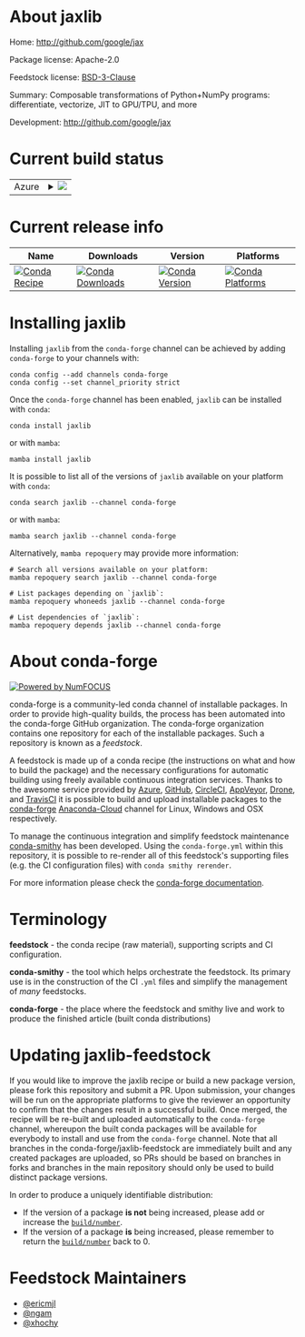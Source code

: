 About jaxlib
============

Home: http://github.com/google/jax

Package license: Apache-2.0

Feedstock license: [BSD-3-Clause](https://github.com/conda-forge/jaxlib-feedstock/blob/main/LICENSE.txt)

Summary: Composable transformations of Python+NumPy programs: differentiate, vectorize, JIT to GPU/TPU, and more

Development: http://github.com/google/jax

Current build status
====================


<table>
    
  <tr>
    <td>Azure</td>
    <td>
      <details>
        <summary>
          <a href="https://dev.azure.com/conda-forge/feedstock-builds/_build/latest?definitionId=7112&branchName=main">
            <img src="https://dev.azure.com/conda-forge/feedstock-builds/_apis/build/status/jaxlib-feedstock?branchName=main">
          </a>
        </summary>
        <table>
          <thead><tr><th>Variant</th><th>Status</th></tr></thead>
          <tbody><tr>
              <td>linux_64_abseil_cpp20210324.2c_compiler_version10cuda_compiler_version11.2cudnn8cxx_compiler_version10grpc_cpp1.45numpy1.19openssl1.1.1python3.7.____cpython</td>
              <td>
                <a href="https://dev.azure.com/conda-forge/feedstock-builds/_build/latest?definitionId=7112&branchName=main">
                  <img src="https://dev.azure.com/conda-forge/feedstock-builds/_apis/build/status/jaxlib-feedstock?branchName=main&jobName=linux&configuration=linux_64_abseil_cpp20210324.2c_compiler_version10cuda_compiler_version11.2cudnn8cxx_compiler_version10grpc_cpp1.45numpy1.19openssl1.1.1python3.7.____cpython" alt="variant">
                </a>
              </td>
            </tr><tr>
              <td>linux_64_abseil_cpp20210324.2c_compiler_version10cuda_compiler_version11.2cudnn8cxx_compiler_version10grpc_cpp1.45numpy1.19openssl1.1.1python3.8.____cpython</td>
              <td>
                <a href="https://dev.azure.com/conda-forge/feedstock-builds/_build/latest?definitionId=7112&branchName=main">
                  <img src="https://dev.azure.com/conda-forge/feedstock-builds/_apis/build/status/jaxlib-feedstock?branchName=main&jobName=linux&configuration=linux_64_abseil_cpp20210324.2c_compiler_version10cuda_compiler_version11.2cudnn8cxx_compiler_version10grpc_cpp1.45numpy1.19openssl1.1.1python3.8.____cpython" alt="variant">
                </a>
              </td>
            </tr><tr>
              <td>linux_64_abseil_cpp20210324.2c_compiler_version10cuda_compiler_version11.2cudnn8cxx_compiler_version10grpc_cpp1.45numpy1.19openssl1.1.1python3.9.____cpython</td>
              <td>
                <a href="https://dev.azure.com/conda-forge/feedstock-builds/_build/latest?definitionId=7112&branchName=main">
                  <img src="https://dev.azure.com/conda-forge/feedstock-builds/_apis/build/status/jaxlib-feedstock?branchName=main&jobName=linux&configuration=linux_64_abseil_cpp20210324.2c_compiler_version10cuda_compiler_version11.2cudnn8cxx_compiler_version10grpc_cpp1.45numpy1.19openssl1.1.1python3.9.____cpython" alt="variant">
                </a>
              </td>
            </tr><tr>
              <td>linux_64_abseil_cpp20210324.2c_compiler_version10cuda_compiler_version11.2cudnn8cxx_compiler_version10grpc_cpp1.45numpy1.19openssl3python3.7.____cpython</td>
              <td>
                <a href="https://dev.azure.com/conda-forge/feedstock-builds/_build/latest?definitionId=7112&branchName=main">
                  <img src="https://dev.azure.com/conda-forge/feedstock-builds/_apis/build/status/jaxlib-feedstock?branchName=main&jobName=linux&configuration=linux_64_abseil_cpp20210324.2c_compiler_version10cuda_compiler_version11.2cudnn8cxx_compiler_version10grpc_cpp1.45numpy1.19openssl3python3.7.____cpython" alt="variant">
                </a>
              </td>
            </tr><tr>
              <td>linux_64_abseil_cpp20210324.2c_compiler_version10cuda_compiler_version11.2cudnn8cxx_compiler_version10grpc_cpp1.45numpy1.19openssl3python3.8.____cpython</td>
              <td>
                <a href="https://dev.azure.com/conda-forge/feedstock-builds/_build/latest?definitionId=7112&branchName=main">
                  <img src="https://dev.azure.com/conda-forge/feedstock-builds/_apis/build/status/jaxlib-feedstock?branchName=main&jobName=linux&configuration=linux_64_abseil_cpp20210324.2c_compiler_version10cuda_compiler_version11.2cudnn8cxx_compiler_version10grpc_cpp1.45numpy1.19openssl3python3.8.____cpython" alt="variant">
                </a>
              </td>
            </tr><tr>
              <td>linux_64_abseil_cpp20210324.2c_compiler_version10cuda_compiler_version11.2cudnn8cxx_compiler_version10grpc_cpp1.45numpy1.19openssl3python3.9.____cpython</td>
              <td>
                <a href="https://dev.azure.com/conda-forge/feedstock-builds/_build/latest?definitionId=7112&branchName=main">
                  <img src="https://dev.azure.com/conda-forge/feedstock-builds/_apis/build/status/jaxlib-feedstock?branchName=main&jobName=linux&configuration=linux_64_abseil_cpp20210324.2c_compiler_version10cuda_compiler_version11.2cudnn8cxx_compiler_version10grpc_cpp1.45numpy1.19openssl3python3.9.____cpython" alt="variant">
                </a>
              </td>
            </tr><tr>
              <td>linux_64_abseil_cpp20210324.2c_compiler_version10cuda_compiler_version11.2cudnn8cxx_compiler_version10grpc_cpp1.45numpy1.21openssl1.1.1python3.10.____cpython</td>
              <td>
                <a href="https://dev.azure.com/conda-forge/feedstock-builds/_build/latest?definitionId=7112&branchName=main">
                  <img src="https://dev.azure.com/conda-forge/feedstock-builds/_apis/build/status/jaxlib-feedstock?branchName=main&jobName=linux&configuration=linux_64_abseil_cpp20210324.2c_compiler_version10cuda_compiler_version11.2cudnn8cxx_compiler_version10grpc_cpp1.45numpy1.21openssl1.1.1python3.10.____cpython" alt="variant">
                </a>
              </td>
            </tr><tr>
              <td>linux_64_abseil_cpp20210324.2c_compiler_version10cuda_compiler_version11.2cudnn8cxx_compiler_version10grpc_cpp1.45numpy1.21openssl3python3.10.____cpython</td>
              <td>
                <a href="https://dev.azure.com/conda-forge/feedstock-builds/_build/latest?definitionId=7112&branchName=main">
                  <img src="https://dev.azure.com/conda-forge/feedstock-builds/_apis/build/status/jaxlib-feedstock?branchName=main&jobName=linux&configuration=linux_64_abseil_cpp20210324.2c_compiler_version10cuda_compiler_version11.2cudnn8cxx_compiler_version10grpc_cpp1.45numpy1.21openssl3python3.10.____cpython" alt="variant">
                </a>
              </td>
            </tr><tr>
              <td>linux_64_abseil_cpp20210324.2c_compiler_version10cuda_compiler_versionNonecudnnundefinedcxx_compiler_version10grpc_cpp1.45numpy1.19openssl1.1.1python3.7.____cpython</td>
              <td>
                <a href="https://dev.azure.com/conda-forge/feedstock-builds/_build/latest?definitionId=7112&branchName=main">
                  <img src="https://dev.azure.com/conda-forge/feedstock-builds/_apis/build/status/jaxlib-feedstock?branchName=main&jobName=linux&configuration=linux_64_abseil_cpp20210324.2c_compiler_version10cuda_compiler_versionNonecudnnundefinedcxx_compiler_version10grpc_cpp1.45numpy1.19openssl1.1.1python3.7.____cpython" alt="variant">
                </a>
              </td>
            </tr><tr>
              <td>linux_64_abseil_cpp20210324.2c_compiler_version10cuda_compiler_versionNonecudnnundefinedcxx_compiler_version10grpc_cpp1.45numpy1.19openssl1.1.1python3.8.____cpython</td>
              <td>
                <a href="https://dev.azure.com/conda-forge/feedstock-builds/_build/latest?definitionId=7112&branchName=main">
                  <img src="https://dev.azure.com/conda-forge/feedstock-builds/_apis/build/status/jaxlib-feedstock?branchName=main&jobName=linux&configuration=linux_64_abseil_cpp20210324.2c_compiler_version10cuda_compiler_versionNonecudnnundefinedcxx_compiler_version10grpc_cpp1.45numpy1.19openssl1.1.1python3.8.____cpython" alt="variant">
                </a>
              </td>
            </tr><tr>
              <td>linux_64_abseil_cpp20210324.2c_compiler_version10cuda_compiler_versionNonecudnnundefinedcxx_compiler_version10grpc_cpp1.45numpy1.19openssl1.1.1python3.9.____cpython</td>
              <td>
                <a href="https://dev.azure.com/conda-forge/feedstock-builds/_build/latest?definitionId=7112&branchName=main">
                  <img src="https://dev.azure.com/conda-forge/feedstock-builds/_apis/build/status/jaxlib-feedstock?branchName=main&jobName=linux&configuration=linux_64_abseil_cpp20210324.2c_compiler_version10cuda_compiler_versionNonecudnnundefinedcxx_compiler_version10grpc_cpp1.45numpy1.19openssl1.1.1python3.9.____cpython" alt="variant">
                </a>
              </td>
            </tr><tr>
              <td>linux_64_abseil_cpp20210324.2c_compiler_version10cuda_compiler_versionNonecudnnundefinedcxx_compiler_version10grpc_cpp1.45numpy1.19openssl3python3.7.____cpython</td>
              <td>
                <a href="https://dev.azure.com/conda-forge/feedstock-builds/_build/latest?definitionId=7112&branchName=main">
                  <img src="https://dev.azure.com/conda-forge/feedstock-builds/_apis/build/status/jaxlib-feedstock?branchName=main&jobName=linux&configuration=linux_64_abseil_cpp20210324.2c_compiler_version10cuda_compiler_versionNonecudnnundefinedcxx_compiler_version10grpc_cpp1.45numpy1.19openssl3python3.7.____cpython" alt="variant">
                </a>
              </td>
            </tr><tr>
              <td>linux_64_abseil_cpp20210324.2c_compiler_version10cuda_compiler_versionNonecudnnundefinedcxx_compiler_version10grpc_cpp1.45numpy1.19openssl3python3.8.____cpython</td>
              <td>
                <a href="https://dev.azure.com/conda-forge/feedstock-builds/_build/latest?definitionId=7112&branchName=main">
                  <img src="https://dev.azure.com/conda-forge/feedstock-builds/_apis/build/status/jaxlib-feedstock?branchName=main&jobName=linux&configuration=linux_64_abseil_cpp20210324.2c_compiler_version10cuda_compiler_versionNonecudnnundefinedcxx_compiler_version10grpc_cpp1.45numpy1.19openssl3python3.8.____cpython" alt="variant">
                </a>
              </td>
            </tr><tr>
              <td>linux_64_abseil_cpp20210324.2c_compiler_version10cuda_compiler_versionNonecudnnundefinedcxx_compiler_version10grpc_cpp1.45numpy1.19openssl3python3.9.____cpython</td>
              <td>
                <a href="https://dev.azure.com/conda-forge/feedstock-builds/_build/latest?definitionId=7112&branchName=main">
                  <img src="https://dev.azure.com/conda-forge/feedstock-builds/_apis/build/status/jaxlib-feedstock?branchName=main&jobName=linux&configuration=linux_64_abseil_cpp20210324.2c_compiler_version10cuda_compiler_versionNonecudnnundefinedcxx_compiler_version10grpc_cpp1.45numpy1.19openssl3python3.9.____cpython" alt="variant">
                </a>
              </td>
            </tr><tr>
              <td>linux_64_abseil_cpp20210324.2c_compiler_version10cuda_compiler_versionNonecudnnundefinedcxx_compiler_version10grpc_cpp1.45numpy1.21openssl1.1.1python3.10.____cpython</td>
              <td>
                <a href="https://dev.azure.com/conda-forge/feedstock-builds/_build/latest?definitionId=7112&branchName=main">
                  <img src="https://dev.azure.com/conda-forge/feedstock-builds/_apis/build/status/jaxlib-feedstock?branchName=main&jobName=linux&configuration=linux_64_abseil_cpp20210324.2c_compiler_version10cuda_compiler_versionNonecudnnundefinedcxx_compiler_version10grpc_cpp1.45numpy1.21openssl1.1.1python3.10.____cpython" alt="variant">
                </a>
              </td>
            </tr><tr>
              <td>linux_64_abseil_cpp20210324.2c_compiler_version10cuda_compiler_versionNonecudnnundefinedcxx_compiler_version10grpc_cpp1.45numpy1.21openssl3python3.10.____cpython</td>
              <td>
                <a href="https://dev.azure.com/conda-forge/feedstock-builds/_build/latest?definitionId=7112&branchName=main">
                  <img src="https://dev.azure.com/conda-forge/feedstock-builds/_apis/build/status/jaxlib-feedstock?branchName=main&jobName=linux&configuration=linux_64_abseil_cpp20210324.2c_compiler_version10cuda_compiler_versionNonecudnnundefinedcxx_compiler_version10grpc_cpp1.45numpy1.21openssl3python3.10.____cpython" alt="variant">
                </a>
              </td>
            </tr><tr>
              <td>linux_64_abseil_cpp20211102.0c_compiler_version10cuda_compiler_version11.2cudnn8cxx_compiler_version10grpc_cpp1.46numpy1.19openssl1.1.1python3.7.____cpython</td>
              <td>
                <a href="https://dev.azure.com/conda-forge/feedstock-builds/_build/latest?definitionId=7112&branchName=main">
                  <img src="https://dev.azure.com/conda-forge/feedstock-builds/_apis/build/status/jaxlib-feedstock?branchName=main&jobName=linux&configuration=linux_64_abseil_cpp20211102.0c_compiler_version10cuda_compiler_version11.2cudnn8cxx_compiler_version10grpc_cpp1.46numpy1.19openssl1.1.1python3.7.____cpython" alt="variant">
                </a>
              </td>
            </tr><tr>
              <td>linux_64_abseil_cpp20211102.0c_compiler_version10cuda_compiler_version11.2cudnn8cxx_compiler_version10grpc_cpp1.46numpy1.19openssl1.1.1python3.8.____cpython</td>
              <td>
                <a href="https://dev.azure.com/conda-forge/feedstock-builds/_build/latest?definitionId=7112&branchName=main">
                  <img src="https://dev.azure.com/conda-forge/feedstock-builds/_apis/build/status/jaxlib-feedstock?branchName=main&jobName=linux&configuration=linux_64_abseil_cpp20211102.0c_compiler_version10cuda_compiler_version11.2cudnn8cxx_compiler_version10grpc_cpp1.46numpy1.19openssl1.1.1python3.8.____cpython" alt="variant">
                </a>
              </td>
            </tr><tr>
              <td>linux_64_abseil_cpp20211102.0c_compiler_version10cuda_compiler_version11.2cudnn8cxx_compiler_version10grpc_cpp1.46numpy1.19openssl1.1.1python3.9.____cpython</td>
              <td>
                <a href="https://dev.azure.com/conda-forge/feedstock-builds/_build/latest?definitionId=7112&branchName=main">
                  <img src="https://dev.azure.com/conda-forge/feedstock-builds/_apis/build/status/jaxlib-feedstock?branchName=main&jobName=linux&configuration=linux_64_abseil_cpp20211102.0c_compiler_version10cuda_compiler_version11.2cudnn8cxx_compiler_version10grpc_cpp1.46numpy1.19openssl1.1.1python3.9.____cpython" alt="variant">
                </a>
              </td>
            </tr><tr>
              <td>linux_64_abseil_cpp20211102.0c_compiler_version10cuda_compiler_version11.2cudnn8cxx_compiler_version10grpc_cpp1.46numpy1.19openssl3python3.7.____cpython</td>
              <td>
                <a href="https://dev.azure.com/conda-forge/feedstock-builds/_build/latest?definitionId=7112&branchName=main">
                  <img src="https://dev.azure.com/conda-forge/feedstock-builds/_apis/build/status/jaxlib-feedstock?branchName=main&jobName=linux&configuration=linux_64_abseil_cpp20211102.0c_compiler_version10cuda_compiler_version11.2cudnn8cxx_compiler_version10grpc_cpp1.46numpy1.19openssl3python3.7.____cpython" alt="variant">
                </a>
              </td>
            </tr><tr>
              <td>linux_64_abseil_cpp20211102.0c_compiler_version10cuda_compiler_version11.2cudnn8cxx_compiler_version10grpc_cpp1.46numpy1.19openssl3python3.8.____cpython</td>
              <td>
                <a href="https://dev.azure.com/conda-forge/feedstock-builds/_build/latest?definitionId=7112&branchName=main">
                  <img src="https://dev.azure.com/conda-forge/feedstock-builds/_apis/build/status/jaxlib-feedstock?branchName=main&jobName=linux&configuration=linux_64_abseil_cpp20211102.0c_compiler_version10cuda_compiler_version11.2cudnn8cxx_compiler_version10grpc_cpp1.46numpy1.19openssl3python3.8.____cpython" alt="variant">
                </a>
              </td>
            </tr><tr>
              <td>linux_64_abseil_cpp20211102.0c_compiler_version10cuda_compiler_version11.2cudnn8cxx_compiler_version10grpc_cpp1.46numpy1.19openssl3python3.9.____cpython</td>
              <td>
                <a href="https://dev.azure.com/conda-forge/feedstock-builds/_build/latest?definitionId=7112&branchName=main">
                  <img src="https://dev.azure.com/conda-forge/feedstock-builds/_apis/build/status/jaxlib-feedstock?branchName=main&jobName=linux&configuration=linux_64_abseil_cpp20211102.0c_compiler_version10cuda_compiler_version11.2cudnn8cxx_compiler_version10grpc_cpp1.46numpy1.19openssl3python3.9.____cpython" alt="variant">
                </a>
              </td>
            </tr><tr>
              <td>linux_64_abseil_cpp20211102.0c_compiler_version10cuda_compiler_version11.2cudnn8cxx_compiler_version10grpc_cpp1.46numpy1.21openssl1.1.1python3.10.____cpython</td>
              <td>
                <a href="https://dev.azure.com/conda-forge/feedstock-builds/_build/latest?definitionId=7112&branchName=main">
                  <img src="https://dev.azure.com/conda-forge/feedstock-builds/_apis/build/status/jaxlib-feedstock?branchName=main&jobName=linux&configuration=linux_64_abseil_cpp20211102.0c_compiler_version10cuda_compiler_version11.2cudnn8cxx_compiler_version10grpc_cpp1.46numpy1.21openssl1.1.1python3.10.____cpython" alt="variant">
                </a>
              </td>
            </tr><tr>
              <td>linux_64_abseil_cpp20211102.0c_compiler_version10cuda_compiler_version11.2cudnn8cxx_compiler_version10grpc_cpp1.46numpy1.21openssl3python3.10.____cpython</td>
              <td>
                <a href="https://dev.azure.com/conda-forge/feedstock-builds/_build/latest?definitionId=7112&branchName=main">
                  <img src="https://dev.azure.com/conda-forge/feedstock-builds/_apis/build/status/jaxlib-feedstock?branchName=main&jobName=linux&configuration=linux_64_abseil_cpp20211102.0c_compiler_version10cuda_compiler_version11.2cudnn8cxx_compiler_version10grpc_cpp1.46numpy1.21openssl3python3.10.____cpython" alt="variant">
                </a>
              </td>
            </tr><tr>
              <td>linux_64_abseil_cpp20211102.0c_compiler_version10cuda_compiler_versionNonecudnnundefinedcxx_compiler_version10grpc_cpp1.46numpy1.19openssl1.1.1python3.7.____cpython</td>
              <td>
                <a href="https://dev.azure.com/conda-forge/feedstock-builds/_build/latest?definitionId=7112&branchName=main">
                  <img src="https://dev.azure.com/conda-forge/feedstock-builds/_apis/build/status/jaxlib-feedstock?branchName=main&jobName=linux&configuration=linux_64_abseil_cpp20211102.0c_compiler_version10cuda_compiler_versionNonecudnnundefinedcxx_compiler_version10grpc_cpp1.46numpy1.19openssl1.1.1python3.7.____cpython" alt="variant">
                </a>
              </td>
            </tr><tr>
              <td>linux_64_abseil_cpp20211102.0c_compiler_version10cuda_compiler_versionNonecudnnundefinedcxx_compiler_version10grpc_cpp1.46numpy1.19openssl1.1.1python3.8.____cpython</td>
              <td>
                <a href="https://dev.azure.com/conda-forge/feedstock-builds/_build/latest?definitionId=7112&branchName=main">
                  <img src="https://dev.azure.com/conda-forge/feedstock-builds/_apis/build/status/jaxlib-feedstock?branchName=main&jobName=linux&configuration=linux_64_abseil_cpp20211102.0c_compiler_version10cuda_compiler_versionNonecudnnundefinedcxx_compiler_version10grpc_cpp1.46numpy1.19openssl1.1.1python3.8.____cpython" alt="variant">
                </a>
              </td>
            </tr><tr>
              <td>linux_64_abseil_cpp20211102.0c_compiler_version10cuda_compiler_versionNonecudnnundefinedcxx_compiler_version10grpc_cpp1.46numpy1.19openssl1.1.1python3.9.____cpython</td>
              <td>
                <a href="https://dev.azure.com/conda-forge/feedstock-builds/_build/latest?definitionId=7112&branchName=main">
                  <img src="https://dev.azure.com/conda-forge/feedstock-builds/_apis/build/status/jaxlib-feedstock?branchName=main&jobName=linux&configuration=linux_64_abseil_cpp20211102.0c_compiler_version10cuda_compiler_versionNonecudnnundefinedcxx_compiler_version10grpc_cpp1.46numpy1.19openssl1.1.1python3.9.____cpython" alt="variant">
                </a>
              </td>
            </tr><tr>
              <td>linux_64_abseil_cpp20211102.0c_compiler_version10cuda_compiler_versionNonecudnnundefinedcxx_compiler_version10grpc_cpp1.46numpy1.19openssl3python3.7.____cpython</td>
              <td>
                <a href="https://dev.azure.com/conda-forge/feedstock-builds/_build/latest?definitionId=7112&branchName=main">
                  <img src="https://dev.azure.com/conda-forge/feedstock-builds/_apis/build/status/jaxlib-feedstock?branchName=main&jobName=linux&configuration=linux_64_abseil_cpp20211102.0c_compiler_version10cuda_compiler_versionNonecudnnundefinedcxx_compiler_version10grpc_cpp1.46numpy1.19openssl3python3.7.____cpython" alt="variant">
                </a>
              </td>
            </tr><tr>
              <td>linux_64_abseil_cpp20211102.0c_compiler_version10cuda_compiler_versionNonecudnnundefinedcxx_compiler_version10grpc_cpp1.46numpy1.19openssl3python3.8.____cpython</td>
              <td>
                <a href="https://dev.azure.com/conda-forge/feedstock-builds/_build/latest?definitionId=7112&branchName=main">
                  <img src="https://dev.azure.com/conda-forge/feedstock-builds/_apis/build/status/jaxlib-feedstock?branchName=main&jobName=linux&configuration=linux_64_abseil_cpp20211102.0c_compiler_version10cuda_compiler_versionNonecudnnundefinedcxx_compiler_version10grpc_cpp1.46numpy1.19openssl3python3.8.____cpython" alt="variant">
                </a>
              </td>
            </tr><tr>
              <td>linux_64_abseil_cpp20211102.0c_compiler_version10cuda_compiler_versionNonecudnnundefinedcxx_compiler_version10grpc_cpp1.46numpy1.19openssl3python3.9.____cpython</td>
              <td>
                <a href="https://dev.azure.com/conda-forge/feedstock-builds/_build/latest?definitionId=7112&branchName=main">
                  <img src="https://dev.azure.com/conda-forge/feedstock-builds/_apis/build/status/jaxlib-feedstock?branchName=main&jobName=linux&configuration=linux_64_abseil_cpp20211102.0c_compiler_version10cuda_compiler_versionNonecudnnundefinedcxx_compiler_version10grpc_cpp1.46numpy1.19openssl3python3.9.____cpython" alt="variant">
                </a>
              </td>
            </tr><tr>
              <td>linux_64_abseil_cpp20211102.0c_compiler_version10cuda_compiler_versionNonecudnnundefinedcxx_compiler_version10grpc_cpp1.46numpy1.21openssl1.1.1python3.10.____cpython</td>
              <td>
                <a href="https://dev.azure.com/conda-forge/feedstock-builds/_build/latest?definitionId=7112&branchName=main">
                  <img src="https://dev.azure.com/conda-forge/feedstock-builds/_apis/build/status/jaxlib-feedstock?branchName=main&jobName=linux&configuration=linux_64_abseil_cpp20211102.0c_compiler_version10cuda_compiler_versionNonecudnnundefinedcxx_compiler_version10grpc_cpp1.46numpy1.21openssl1.1.1python3.10.____cpython" alt="variant">
                </a>
              </td>
            </tr><tr>
              <td>linux_64_abseil_cpp20211102.0c_compiler_version10cuda_compiler_versionNonecudnnundefinedcxx_compiler_version10grpc_cpp1.46numpy1.21openssl3python3.10.____cpython</td>
              <td>
                <a href="https://dev.azure.com/conda-forge/feedstock-builds/_build/latest?definitionId=7112&branchName=main">
                  <img src="https://dev.azure.com/conda-forge/feedstock-builds/_apis/build/status/jaxlib-feedstock?branchName=main&jobName=linux&configuration=linux_64_abseil_cpp20211102.0c_compiler_version10cuda_compiler_versionNonecudnnundefinedcxx_compiler_version10grpc_cpp1.46numpy1.21openssl3python3.10.____cpython" alt="variant">
                </a>
              </td>
            </tr><tr>
              <td>osx_64_abseil_cpp20210324.2grpc_cpp1.45numpy1.19openssl1.1.1python3.7.____cpython</td>
              <td>
                <a href="https://dev.azure.com/conda-forge/feedstock-builds/_build/latest?definitionId=7112&branchName=main">
                  <img src="https://dev.azure.com/conda-forge/feedstock-builds/_apis/build/status/jaxlib-feedstock?branchName=main&jobName=osx&configuration=osx_64_abseil_cpp20210324.2grpc_cpp1.45numpy1.19openssl1.1.1python3.7.____cpython" alt="variant">
                </a>
              </td>
            </tr><tr>
              <td>osx_64_abseil_cpp20210324.2grpc_cpp1.45numpy1.19openssl1.1.1python3.8.____cpython</td>
              <td>
                <a href="https://dev.azure.com/conda-forge/feedstock-builds/_build/latest?definitionId=7112&branchName=main">
                  <img src="https://dev.azure.com/conda-forge/feedstock-builds/_apis/build/status/jaxlib-feedstock?branchName=main&jobName=osx&configuration=osx_64_abseil_cpp20210324.2grpc_cpp1.45numpy1.19openssl1.1.1python3.8.____cpython" alt="variant">
                </a>
              </td>
            </tr><tr>
              <td>osx_64_abseil_cpp20210324.2grpc_cpp1.45numpy1.19openssl1.1.1python3.9.____cpython</td>
              <td>
                <a href="https://dev.azure.com/conda-forge/feedstock-builds/_build/latest?definitionId=7112&branchName=main">
                  <img src="https://dev.azure.com/conda-forge/feedstock-builds/_apis/build/status/jaxlib-feedstock?branchName=main&jobName=osx&configuration=osx_64_abseil_cpp20210324.2grpc_cpp1.45numpy1.19openssl1.1.1python3.9.____cpython" alt="variant">
                </a>
              </td>
            </tr><tr>
              <td>osx_64_abseil_cpp20210324.2grpc_cpp1.45numpy1.19openssl3python3.7.____cpython</td>
              <td>
                <a href="https://dev.azure.com/conda-forge/feedstock-builds/_build/latest?definitionId=7112&branchName=main">
                  <img src="https://dev.azure.com/conda-forge/feedstock-builds/_apis/build/status/jaxlib-feedstock?branchName=main&jobName=osx&configuration=osx_64_abseil_cpp20210324.2grpc_cpp1.45numpy1.19openssl3python3.7.____cpython" alt="variant">
                </a>
              </td>
            </tr><tr>
              <td>osx_64_abseil_cpp20210324.2grpc_cpp1.45numpy1.19openssl3python3.8.____cpython</td>
              <td>
                <a href="https://dev.azure.com/conda-forge/feedstock-builds/_build/latest?definitionId=7112&branchName=main">
                  <img src="https://dev.azure.com/conda-forge/feedstock-builds/_apis/build/status/jaxlib-feedstock?branchName=main&jobName=osx&configuration=osx_64_abseil_cpp20210324.2grpc_cpp1.45numpy1.19openssl3python3.8.____cpython" alt="variant">
                </a>
              </td>
            </tr><tr>
              <td>osx_64_abseil_cpp20210324.2grpc_cpp1.45numpy1.19openssl3python3.9.____cpython</td>
              <td>
                <a href="https://dev.azure.com/conda-forge/feedstock-builds/_build/latest?definitionId=7112&branchName=main">
                  <img src="https://dev.azure.com/conda-forge/feedstock-builds/_apis/build/status/jaxlib-feedstock?branchName=main&jobName=osx&configuration=osx_64_abseil_cpp20210324.2grpc_cpp1.45numpy1.19openssl3python3.9.____cpython" alt="variant">
                </a>
              </td>
            </tr><tr>
              <td>osx_64_abseil_cpp20210324.2grpc_cpp1.45numpy1.21openssl1.1.1python3.10.____cpython</td>
              <td>
                <a href="https://dev.azure.com/conda-forge/feedstock-builds/_build/latest?definitionId=7112&branchName=main">
                  <img src="https://dev.azure.com/conda-forge/feedstock-builds/_apis/build/status/jaxlib-feedstock?branchName=main&jobName=osx&configuration=osx_64_abseil_cpp20210324.2grpc_cpp1.45numpy1.21openssl1.1.1python3.10.____cpython" alt="variant">
                </a>
              </td>
            </tr><tr>
              <td>osx_64_abseil_cpp20210324.2grpc_cpp1.45numpy1.21openssl3python3.10.____cpython</td>
              <td>
                <a href="https://dev.azure.com/conda-forge/feedstock-builds/_build/latest?definitionId=7112&branchName=main">
                  <img src="https://dev.azure.com/conda-forge/feedstock-builds/_apis/build/status/jaxlib-feedstock?branchName=main&jobName=osx&configuration=osx_64_abseil_cpp20210324.2grpc_cpp1.45numpy1.21openssl3python3.10.____cpython" alt="variant">
                </a>
              </td>
            </tr><tr>
              <td>osx_64_abseil_cpp20211102.0grpc_cpp1.46numpy1.19openssl1.1.1python3.7.____cpython</td>
              <td>
                <a href="https://dev.azure.com/conda-forge/feedstock-builds/_build/latest?definitionId=7112&branchName=main">
                  <img src="https://dev.azure.com/conda-forge/feedstock-builds/_apis/build/status/jaxlib-feedstock?branchName=main&jobName=osx&configuration=osx_64_abseil_cpp20211102.0grpc_cpp1.46numpy1.19openssl1.1.1python3.7.____cpython" alt="variant">
                </a>
              </td>
            </tr><tr>
              <td>osx_64_abseil_cpp20211102.0grpc_cpp1.46numpy1.19openssl1.1.1python3.8.____cpython</td>
              <td>
                <a href="https://dev.azure.com/conda-forge/feedstock-builds/_build/latest?definitionId=7112&branchName=main">
                  <img src="https://dev.azure.com/conda-forge/feedstock-builds/_apis/build/status/jaxlib-feedstock?branchName=main&jobName=osx&configuration=osx_64_abseil_cpp20211102.0grpc_cpp1.46numpy1.19openssl1.1.1python3.8.____cpython" alt="variant">
                </a>
              </td>
            </tr><tr>
              <td>osx_64_abseil_cpp20211102.0grpc_cpp1.46numpy1.19openssl1.1.1python3.9.____cpython</td>
              <td>
                <a href="https://dev.azure.com/conda-forge/feedstock-builds/_build/latest?definitionId=7112&branchName=main">
                  <img src="https://dev.azure.com/conda-forge/feedstock-builds/_apis/build/status/jaxlib-feedstock?branchName=main&jobName=osx&configuration=osx_64_abseil_cpp20211102.0grpc_cpp1.46numpy1.19openssl1.1.1python3.9.____cpython" alt="variant">
                </a>
              </td>
            </tr><tr>
              <td>osx_64_abseil_cpp20211102.0grpc_cpp1.46numpy1.19openssl3python3.7.____cpython</td>
              <td>
                <a href="https://dev.azure.com/conda-forge/feedstock-builds/_build/latest?definitionId=7112&branchName=main">
                  <img src="https://dev.azure.com/conda-forge/feedstock-builds/_apis/build/status/jaxlib-feedstock?branchName=main&jobName=osx&configuration=osx_64_abseil_cpp20211102.0grpc_cpp1.46numpy1.19openssl3python3.7.____cpython" alt="variant">
                </a>
              </td>
            </tr><tr>
              <td>osx_64_abseil_cpp20211102.0grpc_cpp1.46numpy1.19openssl3python3.8.____cpython</td>
              <td>
                <a href="https://dev.azure.com/conda-forge/feedstock-builds/_build/latest?definitionId=7112&branchName=main">
                  <img src="https://dev.azure.com/conda-forge/feedstock-builds/_apis/build/status/jaxlib-feedstock?branchName=main&jobName=osx&configuration=osx_64_abseil_cpp20211102.0grpc_cpp1.46numpy1.19openssl3python3.8.____cpython" alt="variant">
                </a>
              </td>
            </tr><tr>
              <td>osx_64_abseil_cpp20211102.0grpc_cpp1.46numpy1.19openssl3python3.9.____cpython</td>
              <td>
                <a href="https://dev.azure.com/conda-forge/feedstock-builds/_build/latest?definitionId=7112&branchName=main">
                  <img src="https://dev.azure.com/conda-forge/feedstock-builds/_apis/build/status/jaxlib-feedstock?branchName=main&jobName=osx&configuration=osx_64_abseil_cpp20211102.0grpc_cpp1.46numpy1.19openssl3python3.9.____cpython" alt="variant">
                </a>
              </td>
            </tr><tr>
              <td>osx_64_abseil_cpp20211102.0grpc_cpp1.46numpy1.21openssl1.1.1python3.10.____cpython</td>
              <td>
                <a href="https://dev.azure.com/conda-forge/feedstock-builds/_build/latest?definitionId=7112&branchName=main">
                  <img src="https://dev.azure.com/conda-forge/feedstock-builds/_apis/build/status/jaxlib-feedstock?branchName=main&jobName=osx&configuration=osx_64_abseil_cpp20211102.0grpc_cpp1.46numpy1.21openssl1.1.1python3.10.____cpython" alt="variant">
                </a>
              </td>
            </tr><tr>
              <td>osx_64_abseil_cpp20211102.0grpc_cpp1.46numpy1.21openssl3python3.10.____cpython</td>
              <td>
                <a href="https://dev.azure.com/conda-forge/feedstock-builds/_build/latest?definitionId=7112&branchName=main">
                  <img src="https://dev.azure.com/conda-forge/feedstock-builds/_apis/build/status/jaxlib-feedstock?branchName=main&jobName=osx&configuration=osx_64_abseil_cpp20211102.0grpc_cpp1.46numpy1.21openssl3python3.10.____cpython" alt="variant">
                </a>
              </td>
            </tr><tr>
              <td>osx_arm64_abseil_cpp20210324.2grpc_cpp1.45numpy1.19openssl1.1.1python3.8.____cpython</td>
              <td>
                <a href="https://dev.azure.com/conda-forge/feedstock-builds/_build/latest?definitionId=7112&branchName=main">
                  <img src="https://dev.azure.com/conda-forge/feedstock-builds/_apis/build/status/jaxlib-feedstock?branchName=main&jobName=osx&configuration=osx_arm64_abseil_cpp20210324.2grpc_cpp1.45numpy1.19openssl1.1.1python3.8.____cpython" alt="variant">
                </a>
              </td>
            </tr><tr>
              <td>osx_arm64_abseil_cpp20210324.2grpc_cpp1.45numpy1.19openssl1.1.1python3.9.____cpython</td>
              <td>
                <a href="https://dev.azure.com/conda-forge/feedstock-builds/_build/latest?definitionId=7112&branchName=main">
                  <img src="https://dev.azure.com/conda-forge/feedstock-builds/_apis/build/status/jaxlib-feedstock?branchName=main&jobName=osx&configuration=osx_arm64_abseil_cpp20210324.2grpc_cpp1.45numpy1.19openssl1.1.1python3.9.____cpython" alt="variant">
                </a>
              </td>
            </tr><tr>
              <td>osx_arm64_abseil_cpp20210324.2grpc_cpp1.45numpy1.19openssl3python3.8.____cpython</td>
              <td>
                <a href="https://dev.azure.com/conda-forge/feedstock-builds/_build/latest?definitionId=7112&branchName=main">
                  <img src="https://dev.azure.com/conda-forge/feedstock-builds/_apis/build/status/jaxlib-feedstock?branchName=main&jobName=osx&configuration=osx_arm64_abseil_cpp20210324.2grpc_cpp1.45numpy1.19openssl3python3.8.____cpython" alt="variant">
                </a>
              </td>
            </tr><tr>
              <td>osx_arm64_abseil_cpp20210324.2grpc_cpp1.45numpy1.19openssl3python3.9.____cpython</td>
              <td>
                <a href="https://dev.azure.com/conda-forge/feedstock-builds/_build/latest?definitionId=7112&branchName=main">
                  <img src="https://dev.azure.com/conda-forge/feedstock-builds/_apis/build/status/jaxlib-feedstock?branchName=main&jobName=osx&configuration=osx_arm64_abseil_cpp20210324.2grpc_cpp1.45numpy1.19openssl3python3.9.____cpython" alt="variant">
                </a>
              </td>
            </tr><tr>
              <td>osx_arm64_abseil_cpp20210324.2grpc_cpp1.45numpy1.21openssl1.1.1python3.10.____cpython</td>
              <td>
                <a href="https://dev.azure.com/conda-forge/feedstock-builds/_build/latest?definitionId=7112&branchName=main">
                  <img src="https://dev.azure.com/conda-forge/feedstock-builds/_apis/build/status/jaxlib-feedstock?branchName=main&jobName=osx&configuration=osx_arm64_abseil_cpp20210324.2grpc_cpp1.45numpy1.21openssl1.1.1python3.10.____cpython" alt="variant">
                </a>
              </td>
            </tr><tr>
              <td>osx_arm64_abseil_cpp20210324.2grpc_cpp1.45numpy1.21openssl3python3.10.____cpython</td>
              <td>
                <a href="https://dev.azure.com/conda-forge/feedstock-builds/_build/latest?definitionId=7112&branchName=main">
                  <img src="https://dev.azure.com/conda-forge/feedstock-builds/_apis/build/status/jaxlib-feedstock?branchName=main&jobName=osx&configuration=osx_arm64_abseil_cpp20210324.2grpc_cpp1.45numpy1.21openssl3python3.10.____cpython" alt="variant">
                </a>
              </td>
            </tr><tr>
              <td>osx_arm64_abseil_cpp20211102.0grpc_cpp1.46numpy1.19openssl1.1.1python3.8.____cpython</td>
              <td>
                <a href="https://dev.azure.com/conda-forge/feedstock-builds/_build/latest?definitionId=7112&branchName=main">
                  <img src="https://dev.azure.com/conda-forge/feedstock-builds/_apis/build/status/jaxlib-feedstock?branchName=main&jobName=osx&configuration=osx_arm64_abseil_cpp20211102.0grpc_cpp1.46numpy1.19openssl1.1.1python3.8.____cpython" alt="variant">
                </a>
              </td>
            </tr><tr>
              <td>osx_arm64_abseil_cpp20211102.0grpc_cpp1.46numpy1.19openssl1.1.1python3.9.____cpython</td>
              <td>
                <a href="https://dev.azure.com/conda-forge/feedstock-builds/_build/latest?definitionId=7112&branchName=main">
                  <img src="https://dev.azure.com/conda-forge/feedstock-builds/_apis/build/status/jaxlib-feedstock?branchName=main&jobName=osx&configuration=osx_arm64_abseil_cpp20211102.0grpc_cpp1.46numpy1.19openssl1.1.1python3.9.____cpython" alt="variant">
                </a>
              </td>
            </tr><tr>
              <td>osx_arm64_abseil_cpp20211102.0grpc_cpp1.46numpy1.19openssl3python3.8.____cpython</td>
              <td>
                <a href="https://dev.azure.com/conda-forge/feedstock-builds/_build/latest?definitionId=7112&branchName=main">
                  <img src="https://dev.azure.com/conda-forge/feedstock-builds/_apis/build/status/jaxlib-feedstock?branchName=main&jobName=osx&configuration=osx_arm64_abseil_cpp20211102.0grpc_cpp1.46numpy1.19openssl3python3.8.____cpython" alt="variant">
                </a>
              </td>
            </tr><tr>
              <td>osx_arm64_abseil_cpp20211102.0grpc_cpp1.46numpy1.19openssl3python3.9.____cpython</td>
              <td>
                <a href="https://dev.azure.com/conda-forge/feedstock-builds/_build/latest?definitionId=7112&branchName=main">
                  <img src="https://dev.azure.com/conda-forge/feedstock-builds/_apis/build/status/jaxlib-feedstock?branchName=main&jobName=osx&configuration=osx_arm64_abseil_cpp20211102.0grpc_cpp1.46numpy1.19openssl3python3.9.____cpython" alt="variant">
                </a>
              </td>
            </tr><tr>
              <td>osx_arm64_abseil_cpp20211102.0grpc_cpp1.46numpy1.21openssl1.1.1python3.10.____cpython</td>
              <td>
                <a href="https://dev.azure.com/conda-forge/feedstock-builds/_build/latest?definitionId=7112&branchName=main">
                  <img src="https://dev.azure.com/conda-forge/feedstock-builds/_apis/build/status/jaxlib-feedstock?branchName=main&jobName=osx&configuration=osx_arm64_abseil_cpp20211102.0grpc_cpp1.46numpy1.21openssl1.1.1python3.10.____cpython" alt="variant">
                </a>
              </td>
            </tr><tr>
              <td>osx_arm64_abseil_cpp20211102.0grpc_cpp1.46numpy1.21openssl3python3.10.____cpython</td>
              <td>
                <a href="https://dev.azure.com/conda-forge/feedstock-builds/_build/latest?definitionId=7112&branchName=main">
                  <img src="https://dev.azure.com/conda-forge/feedstock-builds/_apis/build/status/jaxlib-feedstock?branchName=main&jobName=osx&configuration=osx_arm64_abseil_cpp20211102.0grpc_cpp1.46numpy1.21openssl3python3.10.____cpython" alt="variant">
                </a>
              </td>
            </tr>
          </tbody>
        </table>
      </details>
    </td>
  </tr>
</table>

Current release info
====================

| Name | Downloads | Version | Platforms |
| --- | --- | --- | --- |
| [![Conda Recipe](https://img.shields.io/badge/recipe-jaxlib-green.svg)](https://anaconda.org/conda-forge/jaxlib) | [![Conda Downloads](https://img.shields.io/conda/dn/conda-forge/jaxlib.svg)](https://anaconda.org/conda-forge/jaxlib) | [![Conda Version](https://img.shields.io/conda/vn/conda-forge/jaxlib.svg)](https://anaconda.org/conda-forge/jaxlib) | [![Conda Platforms](https://img.shields.io/conda/pn/conda-forge/jaxlib.svg)](https://anaconda.org/conda-forge/jaxlib) |

Installing jaxlib
=================

Installing `jaxlib` from the `conda-forge` channel can be achieved by adding `conda-forge` to your channels with:

```
conda config --add channels conda-forge
conda config --set channel_priority strict
```

Once the `conda-forge` channel has been enabled, `jaxlib` can be installed with `conda`:

```
conda install jaxlib
```

or with `mamba`:

```
mamba install jaxlib
```

It is possible to list all of the versions of `jaxlib` available on your platform with `conda`:

```
conda search jaxlib --channel conda-forge
```

or with `mamba`:

```
mamba search jaxlib --channel conda-forge
```

Alternatively, `mamba repoquery` may provide more information:

```
# Search all versions available on your platform:
mamba repoquery search jaxlib --channel conda-forge

# List packages depending on `jaxlib`:
mamba repoquery whoneeds jaxlib --channel conda-forge

# List dependencies of `jaxlib`:
mamba repoquery depends jaxlib --channel conda-forge
```


About conda-forge
=================

[![Powered by
NumFOCUS](https://img.shields.io/badge/powered%20by-NumFOCUS-orange.svg?style=flat&colorA=E1523D&colorB=007D8A)](https://numfocus.org)

conda-forge is a community-led conda channel of installable packages.
In order to provide high-quality builds, the process has been automated into the
conda-forge GitHub organization. The conda-forge organization contains one repository
for each of the installable packages. Such a repository is known as a *feedstock*.

A feedstock is made up of a conda recipe (the instructions on what and how to build
the package) and the necessary configurations for automatic building using freely
available continuous integration services. Thanks to the awesome service provided by
[Azure](https://azure.microsoft.com/en-us/services/devops/), [GitHub](https://github.com/),
[CircleCI](https://circleci.com/), [AppVeyor](https://www.appveyor.com/),
[Drone](https://cloud.drone.io/welcome), and [TravisCI](https://travis-ci.com/)
it is possible to build and upload installable packages to the
[conda-forge](https://anaconda.org/conda-forge) [Anaconda-Cloud](https://anaconda.org/)
channel for Linux, Windows and OSX respectively.

To manage the continuous integration and simplify feedstock maintenance
[conda-smithy](https://github.com/conda-forge/conda-smithy) has been developed.
Using the ``conda-forge.yml`` within this repository, it is possible to re-render all of
this feedstock's supporting files (e.g. the CI configuration files) with ``conda smithy rerender``.

For more information please check the [conda-forge documentation](https://conda-forge.org/docs/).

Terminology
===========

**feedstock** - the conda recipe (raw material), supporting scripts and CI configuration.

**conda-smithy** - the tool which helps orchestrate the feedstock.
                   Its primary use is in the construction of the CI ``.yml`` files
                   and simplify the management of *many* feedstocks.

**conda-forge** - the place where the feedstock and smithy live and work to
                  produce the finished article (built conda distributions)


Updating jaxlib-feedstock
=========================

If you would like to improve the jaxlib recipe or build a new
package version, please fork this repository and submit a PR. Upon submission,
your changes will be run on the appropriate platforms to give the reviewer an
opportunity to confirm that the changes result in a successful build. Once
merged, the recipe will be re-built and uploaded automatically to the
`conda-forge` channel, whereupon the built conda packages will be available for
everybody to install and use from the `conda-forge` channel.
Note that all branches in the conda-forge/jaxlib-feedstock are
immediately built and any created packages are uploaded, so PRs should be based
on branches in forks and branches in the main repository should only be used to
build distinct package versions.

In order to produce a uniquely identifiable distribution:
 * If the version of a package **is not** being increased, please add or increase
   the [``build/number``](https://docs.conda.io/projects/conda-build/en/latest/resources/define-metadata.html#build-number-and-string).
 * If the version of a package **is** being increased, please remember to return
   the [``build/number``](https://docs.conda.io/projects/conda-build/en/latest/resources/define-metadata.html#build-number-and-string)
   back to 0.

Feedstock Maintainers
=====================

* [@ericmjl](https://github.com/ericmjl/)
* [@ngam](https://github.com/ngam/)
* [@xhochy](https://github.com/xhochy/)


